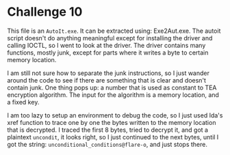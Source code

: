 # Challenge 10

This file is an `AutoIt.exe`. It can be extracted using: Exe2Aut.exe. The autoit script doesn't do anything meaningful except for installing the driver and calling IOCTL, so I went to look at the driver. The driver contains many functions, mostly junk, except for parts where it writes a byte to certain memory location.

I am still not sure how to separate the junk instructions, so I just wander around the code to see if there are something that is clear and doesn't contain junk. One thing pops up: a number that is used as constant to TEA encryption algorithm. The input for the algorithm is a memory location, and a fixed key.

I am too lazy to setup an environment to debug the code, so I just used Ida's xref function to trace one by one the bytes written to the memory location that is decrypted. I traced the first 8 bytes, tried to decrypt it, and got a plaintext `uncondit`, it looks right, so I just continued to the next bytes, until I got the string: `unconditional_conditions@flare-o`, and just stops there.


